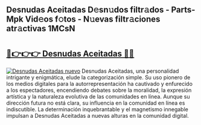 ## Desnudas Aceitadas D𝚎sn𝚞dos filtr𝚊dos - Parts-Mpk Vid𝚎os f𝚘tos - N𝚞evas filtr𝚊ciones atr𝚊ctivas 1MCsN

# <h2><a href="http://mbbnc0c.tromn.icu/?c=Desnudas+Aceitadas">🔗👉👉👉 Desnudas Aceitadas 🔗🔗</a></h2>

[![Desnudas Aceitadas nuevo](https://i.imgur.com/pEAQMta.gif)](http://mbbnc0c.tromn.icu/?c=Desnudas+Aceitadas)
Desnudas Aceitadas, una personalidad intrigante y enigmática, elude la categorización simple. Su uso pionero de los medios digitales para la autorrepresentación ha cautivado y enfurecido a los espectadores, encendiendo debates sobre la moralidad, la expresión artística y la naturaleza evolutiva de las comunidades en línea. Aunque su dirección futura no está clara, su influencia en la comunidad en línea es indiscutible. La determinación inquebrantable y el magnetismo innegable impulsan a Desnudas Aceitadas a nuevas alturas en la comunidad digital.
